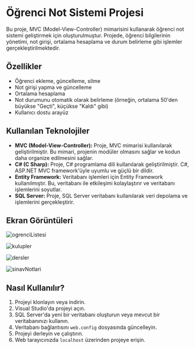 # Öğrenci Not Sistemi Projesi

Bu proje, MVC (Model-View-Controller) mimarisini kullanarak öğrenci not sistemi geliştirmek için oluşturulmuştur. Projede, öğrenci bilgilerinin yönetimi, not girişi, ortalama hesaplama ve durum belirleme gibi işlemler gerçekleştirilmektedir.

## Özellikler

- Öğrenci ekleme, güncelleme, silme
- Not girişi yapma ve güncelleme
- Ortalama hesaplama
- Not durumunu otomatik olarak belirleme (örneğin, ortalama 50'den büyükse "Geçti", küçükse "Kaldı" gibi)
- Kullanıcı dostu arayüz

## Kullanılan Teknolojiler

- **MVC (Model-View-Controller):** Proje, MVC mimarisi kullanılarak geliştirilmiştir. Bu mimari, projenin modüler olmasını sağlar ve kodun daha organize edilmesini sağlar.
- **C# (C Sharp):** Proje, C# programlama dili kullanılarak geliştirilmiştir. C#, ASP.NET MVC framework'üyle uyumlu ve güçlü bir dildir.
- **Entity Framework:** Veritabanı işlemleri için Entity Framework kullanılmıştır. Bu, veritabanı ile etkileşimi kolaylaştırır ve veritabanı işlemlerini soyutlar.
- **SQL Server:** Proje, SQL Server veritabanı kullanılarak veri depolama ve işlemlerini gerçekleştirir.

## Ekran Görüntüleri

![ogrenciListesi](https://github.com/OrucTuran/MVC-OgrenciNotSistemi/assets/35014993/a407c23d-c34f-49c2-9bba-2b7c7e410917)

![kulupler](https://github.com/OrucTuran/MVC-OgrenciNotSistemi/assets/35014993/bc937324-6ba4-45e3-9c55-afebad3a0fde)

![dersler](https://github.com/OrucTuran/MVC-OgrenciNotSistemi/assets/35014993/5f6fc187-3595-4607-8ead-2c42d074fc3d)

![sinavNotlari](https://github.com/OrucTuran/MVC-OgrenciNotSistemi/assets/35014993/4ee523c0-ca2f-4825-bd9f-017b8758de9e)

## Nasıl Kullanılır?

1. Projeyi klonlayın veya indirin.
2. Visual Studio'da projeyi açın.
3. SQL Server'da yeni bir veritabanı oluşturun veya mevcut bir veritabanınızı kullanın.
4. Veritabanı bağlantısını `web.config` dosyasında güncelleyin.
5. Projeyi derleyin ve çalıştırın.
6. Web tarayıcınızda `localhost` üzerinden projeye erişin.




